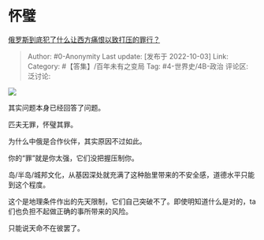 # 怀璧
[俄罗斯到底犯了什么让西方痛恨以致打压的罪行？](https://www.zhihu.com/question/557253734/answer/2699618396)

> Author: #0-Anonymity
> Last update: [发布于 2022-10-03]
> Link:
> Category: #【答集】/百年未有之变局
> Tag: #4-世界史/4B-政治
> 评论区:
> 泛讨论:

![](https://pica.zhimg.com/50/v2-c8d9b76fd8ec54193c3ee462e397f258_720w.jpg?source=1940ef5c)

其实问题本身已经回答了问题。

匹夫无罪，怀璧其罪。

为什么中俄是合作伙伴，其实原因不过如此。

你的“罪”就是你太强，它们没把握压制你。

岛/半岛/城邦文化，从基因深处就充满了这种胎里带来的不安全感，道德水平只能到这个程度。

这个是地理条件作出的先天限制，它们自己突破不了。即使明知道什么是对的，ta们也负担不起做正确的事所带来的风险。

只能说天命不在彼罢了。
